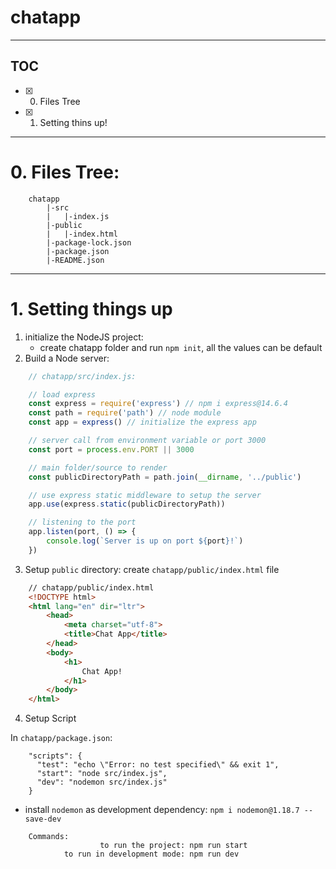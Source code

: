 # chatapp
---
## TOC
- [x] 0. Files Tree
- [x] 1. Setting thins up!
---
# 0. Files Tree:

```
    chatapp
        |-src
        |   |-index.js
        |-public
        |   |-index.html
        |-package-lock.json
        |-package.json
        |-README.json
```
---
# 1. Setting things up

1. initialize the NodeJS project:
    - create chatapp folder and run `npm init`, all the values can be default
2. Build a Node server:

```javascript
    // chatapp/src/index.js:

    // load express
    const express = require('express') // npm i express@14.6.4
    const path = require('path') // node module
    const app = express() // initialize the express app

    // server call from environment variable or port 3000
    const port = process.env.PORT || 3000

    // main folder/source to render
    const publicDirectoryPath = path.join(__dirname, '../public')

    // use express static middleware to setup the server
    app.use(express.static(publicDirectoryPath))

    // listening to the port
    app.listen(port, () => {
        console.log(`Server is up on port ${port}!`)
    })
```

3. Setup `public` directory:
create `chatapp/public/index.html` file

```html
    // chatapp/public/index.html
    <!DOCTYPE html>
    <html lang="en" dir="ltr">
        <head>
            <meta charset="utf-8">
            <title>Chat App</title>
        </head>
        <body>
            <h1>
                Chat App!
            </h1>
        </body>
    </html>
```

4. Setup Script

In `chatapp/package.json`:

```
    "scripts": {
      "test": "echo \"Error: no test specified\" && exit 1",
      "start": "node src/index.js",
      "dev": "nodemon src/index.js"
    }
```
- install `nodemon` as development dependency: `npm i nodemon@1.18.7 --save-dev`

```
    Commands:
                    to run the project: npm run start
            to run in development mode: npm run dev
```
